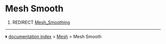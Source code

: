 # Mesh Smooth
1.  REDIRECT [Mesh_Smoothing](Mesh_Smoothing.md)



---
⏵ [documentation index](../README.md) > [Mesh](Mesh_Workbench.md) > Mesh Smooth
